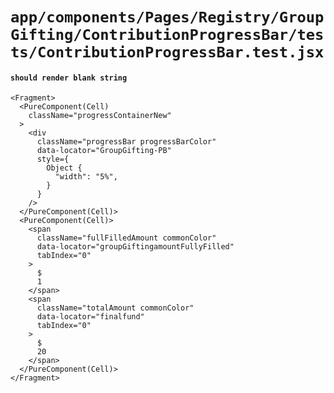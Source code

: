 # `app/components/Pages/Registry/GroupGifting/ContributionProgressBar/tests/ContributionProgressBar.test.jsx`

#### `should render blank string`

```
<Fragment>
  <PureComponent(Cell)
    className="progressContainerNew"
  >
    <div
      className="progressBar progressBarColor"
      data-locator="GroupGifting-PB"
      style={
        Object {
          "width": "5%",
        }
      }
    />
  </PureComponent(Cell)>
  <PureComponent(Cell)>
    <span
      className="fullFilledAmount commonColor"
      data-locator="groupGiftingamountFullyFilled"
      tabIndex="0"
    >
      $
      1
    </span>
    <span
      className="totalAmount commonColor"
      data-locator="finalfund"
      tabIndex="0"
    >
      $
      20
    </span>
  </PureComponent(Cell)>
</Fragment>
```

